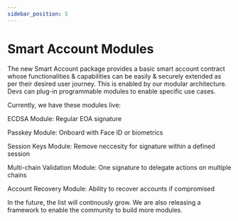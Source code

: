 ```yaml
---
sidebar_position: 5
---
```

# Smart Account Modules

The new Smart Account package provides a basic smart account contract whose functionalities & capabilities can be easily & securely extended as per their desired user journey. This is enabled by our modular architecture. Devs can plug-in programmable modules to enable specific use cases.


Currently, we have these modules live:
 
ECDSA Module: Regular EOA signature

Passkey Module: Onboard with Face ID or biometrics

Session Keys Module: Remove neccesity for signature within a defined session

Multi-chain Validation Module: One signature to delegate actions on multiple chains

Account Recovery Module: Ability to recover accounts if compromised


In the future, the list will continously grow. We are also releasing a framework to enable the community to build more modules.

